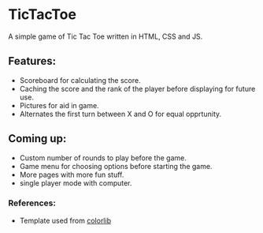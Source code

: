 # TicTacToe
A simple game of Tic Tac Toe written in HTML, CSS and JS. 

## Features:
* Scoreboard for calculating the score.
* Caching the score and the rank of the player before displaying for future use.
* Pictures for aid in game.
* Alternates the first turn between X and O for equal opprtunity.

## Coming up:
* Custom number of rounds to play before the game.
* Game menu for choosing options before starting the game.
* More pages with more fun stuff.
* single player mode with computer.

### References:
* Template used from [colorlib](https://colorlib.com/)
